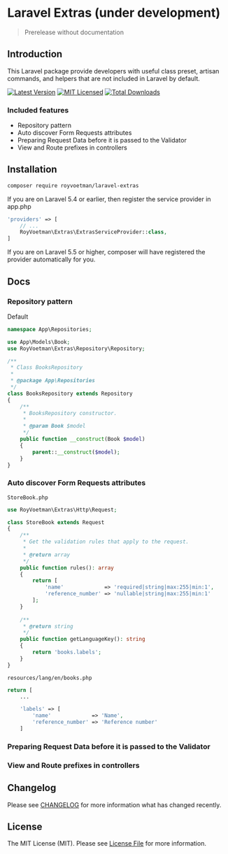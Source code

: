 # Laravel Extras (under development)
> Prerelease without documentation

## Introduction
This Laravel package provide developers with useful class preset, artisan commands, and helpers that are not included in Laravel by default.

[![Latest Version](https://img.shields.io/packagist/v/royvoetman/laravel-extras.svg?style=flat-square)](https://packagist.org/packages/royvoetman/laravel-extras)
[![MIT Licensed](https://img.shields.io/badge/license-MIT-brightgreen.svg?style=flat-square)](LICENSE)
[![Total Downloads](https://img.shields.io/packagist/dt/royvoetman/laravel-extras.svg?style=flat-square)](https://packagist.org/packages/royvoetman/laravel-extras)

### Included features
* Repository pattern 
* Auto discover Form Requests attributes
* Preparing Request Data before it is passed to the Validator
* View and Route prefixes in controllers

## Installation

```bash
composer require royvoetman/laravel-extras
```

If you are on Laravel 5.4 or earlier, then register the service provider in app.php

```php
'providers' => [
    // ...
    RoyVoetman\Extras\ExtrasServiceProvider::class,
]
```

If you are on Laravel 5.5 or higher, composer will have registered the provider automatically for you.

## Docs

### Repository pattern 

Default
```php
namespace App\Repositories;

use App\Models\Book;
use RoyVoetman\Extras\Repository\Repository;

/**
 * Class BooksRepository
 *
 * @package App\Repositories
 */
class BooksRepository extends Repository
{
    /**
     * BooksRepository constructor.
     *
     * @param Book $model
     */
    public function __construct(Book $model)
    {
        parent::__construct($model);
    }
}
```

### Auto discover Form Requests attributes

`StoreBook.php`
```php
use RoyVoetman\Extras\Http\Request;

class StoreBook extends Request
{
    /**
     * Get the validation rules that apply to the request.
     *
     * @return array
     */
    public function rules(): array
    {
        return [
            'name'             => 'required|string|max:255|min:1',
            'reference_number' => 'nullable|string|max:255|min:1'
        ];
    }
    
    /**
     * @return string
     */
    public function getLanguageKey(): string
    {
        return 'books.labels';
    }
}
```

`resources/lang/en/books.php`
```php
return [
    ...

    'labels' => [
        'name'             => 'Name',
        'reference_number' => 'Reference number'
    ]
```

### Preparing Request Data before it is passed to the Validator

### View and Route prefixes in controllers


## Changelog

Please see [CHANGELOG](CHANGELOG.md) for more information what has changed recently.

## License

The MIT License (MIT). Please see [License File](LICENSE) for more information.